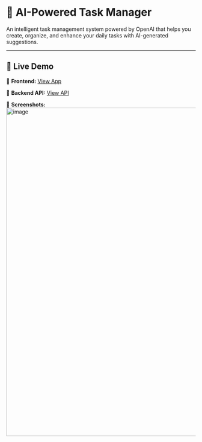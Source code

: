 # 🧠 AI-Powered Task Manager

An intelligent task management system powered by OpenAI that helps you create, organize, and enhance your daily tasks with AI-generated suggestions.

---

## 🚀 Live Demo

🔗 **Frontend:** [View App](https://your-frontend-url.vercel.app)

🔗 **Backend API:** [View API](https://ai-powered-task-management-backend.vercel.app/)

📸 **Screenshots:**  
<img width="1916" height="870" alt="image" src="https://github.com/user-attachments/assets/00945035-77fb-4c48-b6f1-a373a644f37e" />

